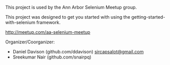 This project is used by the Ann Arbor Selenium Meetup group.

This project was designed to get you started with using the getting-started-with-selenium framework.

http://meetup.com/aa-selenium-meetup

Organizer/Coorganizer:

  - Daniel Davison (github.com/ddavison) <sircapsalot@gmail.com>
  - Sreekumar Nair (github.com/snairpq)
